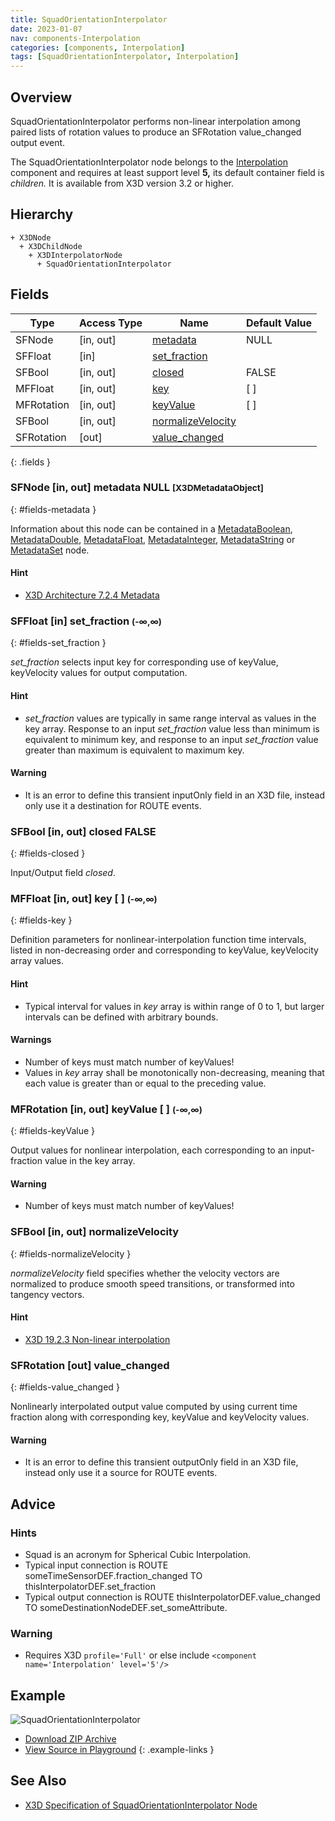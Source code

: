 ```yaml
---
title: SquadOrientationInterpolator
date: 2023-01-07
nav: components-Interpolation
categories: [components, Interpolation]
tags: [SquadOrientationInterpolator, Interpolation]
---
```

<style>
.post h3 {
  word-spacing: 0.2em;
}
</style>

## Overview

SquadOrientationInterpolator performs non-linear interpolation among paired lists of rotation values to produce an SFRotation value_changed output event.

The SquadOrientationInterpolator node belongs to the [Interpolation](/x_ite/components/overview/#interpolation) component and requires at least support level **5,** its default container field is *children.* It is available from X3D version 3.2 or higher.

## Hierarchy

```
+ X3DNode
  + X3DChildNode
    + X3DInterpolatorNode
      + SquadOrientationInterpolator
```

## Fields

| Type | Access Type | Name | Default Value |
| ---- | ----------- | ---- | ------------- |
| SFNode | [in, out] | [metadata](#fields-metadata) | NULL  |
| SFFloat | [in] | [set_fraction](#fields-set_fraction) |  |
| SFBool | [in, out] | [closed](#fields-closed) | FALSE |
| MFFloat | [in, out] | [key](#fields-key) | [ ] |
| MFRotation | [in, out] | [keyValue](#fields-keyValue) | [ ] |
| SFBool | [in, out] | [normalizeVelocity](#fields-normalizeVelocity) |  |
| SFRotation | [out] | [value_changed](#fields-value_changed) |  |
{: .fields }

### SFNode [in, out] **metadata** NULL <small>[X3DMetadataObject]</small>
{: #fields-metadata }

Information about this node can be contained in a [MetadataBoolean](/x_ite/components/core/metadataboolean/), [MetadataDouble](/x_ite/components/core/metadatadouble/), [MetadataFloat](/x_ite/components/core/metadatafloat/), [MetadataInteger](/x_ite/components/core/metadatainteger/), [MetadataString](/x_ite/components/core/metadatastring/) or [MetadataSet](/x_ite/components/core/metadataset/) node.

#### Hint

- [X3D Architecture 7.2.4 Metadata](https://www.web3d.org/specifications/X3Dv4/ISO-IEC19775-1v4-IS/Part01/components/core.html#Metadata)

### SFFloat [in] **set_fraction** <small>(-∞,∞)</small>
{: #fields-set_fraction }

*set_fraction* selects input key for corresponding use of keyValue, keyVelocity values for output computation.

#### Hint

- *set_fraction* values are typically in same range interval as values in the key array. Response to an input *set_fraction* value less than minimum is equivalent to minimum key, and response to an input *set_fraction* value greater than maximum is equivalent to maximum key.

#### Warning

- It is an error to define this transient inputOnly field in an X3D file, instead only use it a destination for ROUTE events.

### SFBool [in, out] **closed** FALSE
{: #fields-closed }

Input/Output field *closed*.

### MFFloat [in, out] **key** [ ] <small>(-∞,∞)</small>
{: #fields-key }

Definition parameters for nonlinear-interpolation function time intervals, listed in non-decreasing order and corresponding to keyValue, keyVelocity array values.

#### Hint

- Typical interval for values in *key* array is within range of 0 to 1, but larger intervals can be defined with arbitrary bounds.

#### Warnings

- Number of keys must match number of keyValues!
- Values in *key* array shall be monotonically non-decreasing, meaning that each value is greater than or equal to the preceding value.

### MFRotation [in, out] **keyValue** [ ] <small>(-∞,∞)</small>
{: #fields-keyValue }

Output values for nonlinear interpolation, each corresponding to an input-fraction value in the key array.

#### Warning

- Number of keys must match number of keyValues!

### SFBool [in, out] **normalizeVelocity**
{: #fields-normalizeVelocity }

*normalizeVelocity* field specifies whether the velocity vectors are normalized to produce smooth speed transitions, or transformed into tangency vectors.

#### Hint

- [X3D 19.2.3 Non-linear interpolation](https://www.web3d.org/specifications/X3Dv4/ISO-IEC19775-1v4-IS/Part01/components/interpolators.html#NonlinearInterpolation)

### SFRotation [out] **value_changed**
{: #fields-value_changed }

Nonlinearly interpolated output value computed by using current time fraction along with corresponding key, keyValue and keyVelocity values.

#### Warning

- It is an error to define this transient outputOnly field in an X3D file, instead only use it a source for ROUTE events.

## Advice

### Hints

- Squad is an acronym for Spherical Cubic Interpolation.
- Typical input connection is ROUTE someTimeSensorDEF.fraction_changed TO thisInterpolatorDEF.set_fraction
- Typical output connection is ROUTE thisInterpolatorDEF.value_changed TO someDestinationNodeDEF.set_someAttribute.

### Warning

- Requires X3D `profile='Full'` or else include `<component name='Interpolation' level='5'/>`

## Example

<x3d-canvas class="xr-button-br" src="https://create3000.github.io/media/examples/Interpolation/SquadOrientationInterpolator/SquadOrientationInterpolator.x3d" contentScale="auto" update="auto">
  <img src="https://create3000.github.io/media/examples/Interpolation/SquadOrientationInterpolator/screenshot.avif" alt="SquadOrientationInterpolator"/>
</x3d-canvas>

- [Download ZIP Archive](https://create3000.github.io/media/examples/Interpolation/SquadOrientationInterpolator/SquadOrientationInterpolator.zip)
- [View Source in Playground](/x_ite/playground/?url=https://create3000.github.io/media/examples/Interpolation/SquadOrientationInterpolator/SquadOrientationInterpolator.x3d)
{: .example-links }

## See Also

- [X3D Specification of SquadOrientationInterpolator Node](https://www.web3d.org/documents/specifications/19775-1/V4.0/Part01/components/interpolators.html#SquadOrientationInterpolator)
